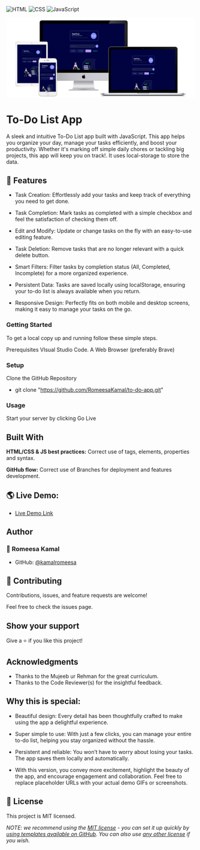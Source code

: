 ![HTML](https://img.shields.io/badge/-HTML-orange) ![CSS](https://img.shields.io/badge/-CSS-blue) ![JavaScript](https://img.shields.io/badge/-JavaScript-yellow)

![Design preview for the To-do app coding ](./assests/all-devices-white.png)


# To-Do List App

A sleek and intuitive To-Do List app built with JavaScript. This app helps you organize your day, manage your tasks efficiently, and boost your productivity. Whether it's marking off simple daily chores or tackling big projects, this app will keep you on track!. It uses local-storage to store the data.

## 🌟 Features

- Task Creation: Effortlessly add your tasks and keep track of everything you need to get done.

- Task Completion: Mark tasks as completed with a simple checkbox and feel the satisfaction of checking them off.

- Edit and Modify: Update or change tasks on the fly with an easy-to-use editing feature.

- Task Deletion: Remove tasks that are no longer relevant with a quick delete button.

- Smart Filters: Filter tasks by completion status (All, Completed, Incomplete) for a more organized experience.

- Persistent Data: Tasks are saved locally using localStorage, ensuring your to-do list is always available when you return.

- Responsive Design: Perfectly fits on both mobile and desktop screens, making it easy to manage your tasks on the go.

### Getting Started

To get a local copy up and running follow these simple steps.

Prerequisites
VIsual Studio Code.
A Web Browser (preferably Brave)

### Setup

Clone the GitHub Repository

- git clone "https://github.com/RomeesaKamal/to-do-app.git"

### Usage

Start your server by clicking Go Live

## Built With

**HTML/CSS & JS best practices:** Correct use of tags, elements, properties and syntax.

**GitHub flow:** Correct use of Branches for deployment and features development.

## 🌎 Live Demo:

- [Live Demo Link](https://romeesakamal.github.io/to-do-app/)

## Author

### 👤 **Romeesa Kamal**

- GitHub: [@kamalromeesa](https://github.com/RomeesaKamal/)

## 🤝 Contributing

Contributions, issues, and feature requests are welcome!

Feel free to check the issues page.

## Show your support

Give a ⭐️ if you like this project!

## Acknowledgments

- Thanks to the Mujeeb ur Rehman for the great curriculum.
- Thanks to the Code Reviewer(s) for the insightful feedback.


## Why this is special:

- Beautiful design: Every detail has been thoughtfully crafted to make using the app a delightful experience.

- Super simple to use: With just a few clicks, you can manage your entire to-do list, helping you stay organized without the hassle.

- Persistent and reliable: You won’t have to worry about losing your tasks. The app saves them locally and automatically.

- With this version, you convey more excitement, highlight the beauty of the app, and encourage engagement and collaboration. Feel free to replace placeholder URLs with your actual demo GIFs or screenshots.

## 📝 License

This project is MIT licensed.

_NOTE: we recommend using the [MIT license](https://choosealicense.com/licenses/mit/) - you can set it up quickly by [using templates available on GitHub](https://docs.github.com/en/communities/setting-up-your-project-for-healthy-contributions/adding-a-license-to-a-repository). You can also use [any other license](https://choosealicense.com/licenses/) if you wish._

